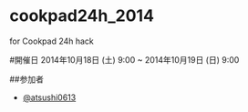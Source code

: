 cookpad24h_2014
===============

for Cookpad 24h hack


#開催日
2014年10月18日 (土) 9:00 ~ 2014年10月19日 (日) 9:00

##参加者
- [@atsushi0613](https://twitter.com/atsushi0613)